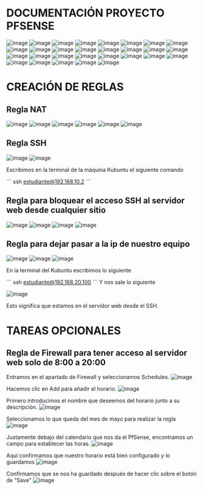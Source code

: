 
# DOCUMENTACIÓN PROYECTO PFSENSE


![image](https://github.com/user-attachments/assets/309127e4-a616-430a-9f2a-00a30bc59242)
![image](https://github.com/user-attachments/assets/efc9deb3-a210-43ac-8fd8-cc9135d84b65)
![image](https://github.com/user-attachments/assets/942f67bc-84b1-4063-a9e3-0c83e9a22e24)
![image](https://github.com/user-attachments/assets/f52cd541-a858-47c3-ac9e-2c3938f66e1f)
![image](https://github.com/user-attachments/assets/0a1e5ac1-f5c4-4dce-9fa1-fe9b8517e025)
![image](https://github.com/user-attachments/assets/6e0c25ef-94d1-44b2-bd83-776eb6c704eb)
![image](https://github.com/user-attachments/assets/dfbc2781-c909-43cd-bcae-0a28c513151d)
![image](https://github.com/user-attachments/assets/30af8e72-5dcb-4bed-a87c-e9af83e9c1d6)
![image](https://github.com/user-attachments/assets/a1119176-f433-4bd0-b90a-af0576e21b1f)
![image](https://github.com/user-attachments/assets/89c04d7d-8b9b-46c6-b4a8-bd0305f4c2bc)
![image](https://github.com/user-attachments/assets/794ec1f2-26cf-48ff-bee5-c65e3fd46070)
![image](https://github.com/user-attachments/assets/743fc318-28de-4ffd-ae89-389a392d4f17)
![image](https://github.com/user-attachments/assets/b1e8a8a3-b39e-4950-8ea0-37d5dcb1087a)
![image](https://github.com/user-attachments/assets/a2977d60-226e-46a9-a31c-f7bd3a2bc4ea)
![image](https://github.com/user-attachments/assets/43453937-1a18-4bbd-a31b-9ec0abe8f5d2)
![image](https://github.com/user-attachments/assets/0c2cd9c7-ea39-483d-b9ca-d343bf45f0e9)
![image](https://github.com/user-attachments/assets/c5a101d3-62d1-4ea3-9d92-82a272fe3dba)
![image](https://github.com/user-attachments/assets/636ca6f2-1d44-4624-bd78-9a2e827e4f8a)
![image](https://github.com/user-attachments/assets/6b8921d8-f149-40ef-8a09-39954e8c4bbb)
![image](https://github.com/user-attachments/assets/0965891c-714c-4c15-be44-d47f09402cba)
![image](https://github.com/user-attachments/assets/df856976-a82c-432e-9c4d-979ea5aa0c5e)
![image](https://github.com/user-attachments/assets/35ba137a-c368-4cfb-b20e-49de64fe6534)
![image](https://github.com/user-attachments/assets/8aa40d2f-b94e-48ec-b35a-8468278471fb)
![image](https://github.com/user-attachments/assets/160b5fda-5f12-4601-ba4c-72211adab122)
![image](https://github.com/user-attachments/assets/8889ef2a-6d88-4765-a22a-6927e78d8f27)
![image](https://github.com/user-attachments/assets/0436ef02-75c3-4894-9b5d-7ad595f77809)
![image](https://github.com/user-attachments/assets/926e3fb4-0194-4b10-9c86-63e10a481376)
![image](https://github.com/user-attachments/assets/f1fbe1d5-82dc-4879-8aca-48a5d5a74110)
![image](https://github.com/user-attachments/assets/4e521f6c-9370-4b6c-bc0e-979164e8cb7f)

# CREACIÓN DE REGLAS

## Regla NAT

![image](https://github.com/user-attachments/assets/ab13e0ec-a252-40ee-832f-73cdb2546d92)
![image](https://github.com/user-attachments/assets/f4ea5d0e-3633-4720-989f-ab435b607e44)
![image](https://github.com/user-attachments/assets/98d3fee1-0610-4e5c-b3da-747fd1e99dee)
![image](https://github.com/user-attachments/assets/8591230c-1af7-4d89-bd95-c42e5a0f81a3)
![image](https://github.com/user-attachments/assets/f79cdbfd-7bdf-45a0-bda6-46b576586ae0)
![image](https://github.com/user-attachments/assets/423d9913-5907-458f-812d-80ab0d4abbf3)

## Regla SSH

![image](https://github.com/user-attachments/assets/1827f644-0521-4f41-bed7-45067dd7ce16)
![image](https://github.com/user-attachments/assets/4711db3c-3240-448b-9fbf-f3a2f53c9317)

Escribimos en la terminal de la máquina Kubuntu el siguiente comando 

´´´
ssh estudiante@192.168.10.2
´´´


## Regla para bloquear el acceso SSH al servidor web desde cualquier sitio

![image](https://github.com/user-attachments/assets/2ccd6f8f-b88f-47a7-9158-46587af71d4c)
![image](https://github.com/user-attachments/assets/ff7b4f5b-e8ea-47d1-84d3-452dc7d27149)
![image](https://github.com/user-attachments/assets/ca3c25e0-6b91-4b11-bb54-2cf4729ff572)
![image](https://github.com/user-attachments/assets/75c58917-4317-43fe-bd17-38091157d27f)

## Regla para dejar pasar a la ip de nuestro equipo

![image](https://github.com/user-attachments/assets/33cafac3-7cf6-4a43-8013-278195f8b932)
![image](https://github.com/user-attachments/assets/bd7b9425-531f-41b9-8e4d-66dc01246357)
![image](https://github.com/user-attachments/assets/19436953-b1f0-4a31-9cb5-ab481435fd0a)

En la terminal del Kubuntu escribimos lo siguiente

´´´
ssh estudiante@192.168.20.100
´´´
Y nos sale lo siguiente

![image](https://github.com/user-attachments/assets/86aa1d58-f62e-49fd-aa77-0dbe0e753ba7)

Esto significa que estamos en el servidor web desde el SSH.

# TAREAS OPCIONALES

## Regla de Firewall para tener acceso al servidor web solo de 8:00 a 20:00

Entramos en el apartado de Firewall y seleccionamos Schedules.
![image](https://github.com/user-attachments/assets/1824d358-d99d-4dbe-9e0b-df3b934a270d)

Hacemos clic en Add para añadir el horario.
![image](https://github.com/user-attachments/assets/431e5eff-b2ed-4dc6-b3c0-8567a359b408)

Primero introducimos el nombre que deseemos del horario junto a su descripción.
![image](https://github.com/user-attachments/assets/ef9c2527-fcab-4c86-82ea-31e03be15893)


Seleccionamos lo que queda del mes de mayo para realizar la regla
![image](https://github.com/user-attachments/assets/7e0fe8d3-7fea-4bcf-a381-298b28cde7b7)

Justamente debajo del calendario que nos da el PfSense, encontramos un campo para establecer las horas.
![image](https://github.com/user-attachments/assets/23ea240c-4460-4eaa-91f4-7251c1180460)

Aquí confirmamos que nuestro horario está bien configurado y lo guardamos
![image](https://github.com/user-attachments/assets/5b60eb48-6798-4efe-9ed1-50a2aaffb71e)

Confirmamos que se nos ha guardado después de hacer clic sobre el botón de "Save"
![image](https://github.com/user-attachments/assets/29fcb411-b8b1-494e-b266-139635c4c7a5)
